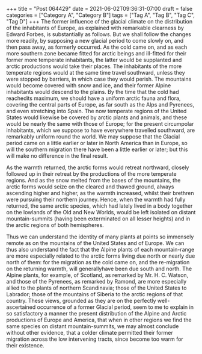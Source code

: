 +++
title = "Post 064429"
date = 2021-06-02T09:36:31-07:00
draft = false
categories = ["Category A", "Category B"]
tags = ["Tag A", "Tag B", "Tag C", "Tag D"]
+++
The former influence of the glacial climate on the distribution of the inhabitants of Europe, as explained with remarkable clearness by Edward Forbes, is substantially as follows. But we shall follow the changes more readily, by supposing a new glacial period to come slowly on, and then pass away, as formerly occurred. As the cold came on, and as each more southern zone became fitted for arctic beings and ill-fitted for their former more temperate inhabitants, the latter would be supplanted and arctic productions would take their places. The inhabitants of the more temperate regions would at the same time travel southward, unless they were stopped by barriers, in which case they would perish. The mountains would become covered with snow and ice, and their former Alpine inhabitants would descend to the plains. By the time that the cold had reachedits maximum, we should have a uniform arctic fauna and flora, covering the central parts of Europe, as far south as the Alps and Pyrenees, and even stretching into Spain. The now temperate regions of the United States would likewise be covered by arctic plants and animals, and these would be nearly the same with those of Europe; for the present circumpolar inhabitants, which we suppose to have everywhere travelled southward, are remarkably uniform round the world. We may suppose that the Glacial period came on a little earlier or later in North America than in Europe, so will the southern migration there have been a little earlier or later; but this will make no difference in the final result.

As the warmth returned, the arctic forms would retreat northward, closely followed up in their retreat by the productions of the more temperate regions. And as the snow melted from the bases of the mountains, the arctic forms would seize on the cleared and thawed ground, always ascending higher and higher, as the warmth increased, whilst their brethren were pursuing their northern journey. Hence, when the warmth had fully returned, the same arctic species, which had lately lived in a body together on the lowlands of the Old and New Worlds, would be left isolated on distant mountain-summits (having been exterminated on all lesser heights) and in the arctic regions of both hemispheres.

Thus we can understand the identity of many plants at points so immensely remote as on the mountains of the United States and of Europe. We can thus also understand the fact that the Alpine plants of each mountain-range are more especially related to the arctic forms living due north or nearly due north of them: for the migration as the cold came on, and the re-migration on the returning warmth, will generallyhave been due south and north. The Alpine plants, for example, of Scotland, as remarked by Mr. H. C. Watson, and those of the Pyrenees, as remarked by Ramond, are more especially allied to the plants of northern Scandinavia; those of the United States to Labrador; those of the mountains of Siberia to the arctic regions of that country. These views, grounded as they are on the perfectly well-ascertained occurrence of a former Glacial period, seem to me to explain in so satisfactory a manner the present distribution of the Alpine and Arctic productions of Europe and America, that when in other regions we find the same species on distant mountain-summits, we may almost conclude without other evidence, that a colder climate permitted their former migration across the low intervening tracts, since become too warm for their existence.
